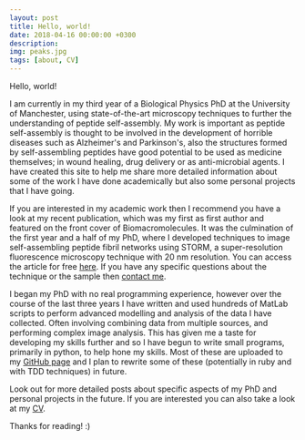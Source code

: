 ```yaml
---
layout: post
title: Hello, world!
date: 2018-04-16 00:00:00 +0300
description: 
img: peaks.jpg
tags: [about, CV]
---
```


Hello, world!

I am currently in my third year of a Biological Physics PhD at the University of Manchester, using state-of-the-art microscopy techniques to further the understanding of peptide self-assembly. My work is important as peptide self-assembly is thought to be involved in the development of horrible diseases such as Alzheimer's and Parkinson's, also the structures formed by self-assembling peptides have good potential to be used as medicine themselves; in wound healing, drug delivery or as anti-microbial agents. I have created this site to help me share more detailed information about some of the work I have done academically but also some personal projects that I have going.

If you are interested in my academic work then I recommend you have a look at my recent publication, which was my first as first author and featured on the front cover of Biomacromolecules. It was the culmination of the first year and a half of my PhD, where I developed techniques to image self-assembling peptide fibril networks using STORM, a super-resolution fluorescence microscopy technique with 20 nm resolution. You can access the article for free [here][STORM paper]. If you have any specific questions about the technique or the sample then [contact me][my email].

I began my PhD with no real programming experience, however over the course of the last three years I have written and used hundreds of MatLab scripts to perform advanced modelling and analysis of the data I have collected. Often involving combining data from multiple sources, and performing complex image analysis. This has given me a taste for developing my skills further and so I have begun to write small programs, primarily in python, to help hone my skills. Most of these are uploaded to my [GitHub page][GitHub] and I plan to rewrite some of these (potentially in ruby and with TDD techniques) in future.

Look out for more detailed posts about specific aspects of my PhD and personal projects in the future. If you are interested you can also take a look at my [CV](../CV.pdf).

Thanks for reading! :)


[STORM paper]: https://pubs.acs.org/doi/abs/10.1021/acs.biomac.7b00465
[my email]: mailto:henryfcox@live.com
[GitHub]: https://github.com/h-cox

